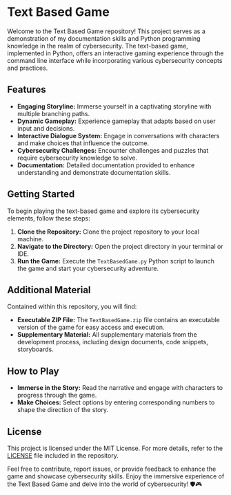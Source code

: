 # Text Based Game

Welcome to the Text Based Game repository! This project serves as a demonstration of my documentation skills and Python programming knowledge in the realm of cybersecurity. The text-based game, implemented in Python, offers an interactive gaming experience through the command line interface while incorporating various cybersecurity concepts and practices.

## Features
- **Engaging Storyline:** Immerse yourself in a captivating storyline with multiple branching paths.
- **Dynamic Gameplay:** Experience gameplay that adapts based on user input and decisions.
- **Interactive Dialogue System:** Engage in conversations with characters and make choices that influence the outcome.
- **Cybersecurity Challenges:** Encounter challenges and puzzles that require cybersecurity knowledge to solve.
- **Documentation:** Detailed documentation provided to enhance understanding and demonstrate documentation skills.

## Getting Started
To begin playing the text-based game and explore its cybersecurity elements, follow these steps:
1. **Clone the Repository:** Clone the project repository to your local machine.
2. **Navigate to the Directory:** Open the project directory in your terminal or IDE.
3. **Run the Game:** Execute the `TextBasedGame.py` Python script to launch the game and start your cybersecurity adventure.

## Additional Material
Contained within this repository, you will find:
- **Executable ZIP File:** The `TextBasedGame.zip` file contains an executable version of the game for easy access and execution.
- **Supplementary Material:** All supplementary materials from the development process, including design documents, code snippets, storyboards.

## How to Play
- **Immerse in the Story:** Read the narrative and engage with characters to progress through the game.
- **Make Choices:** Select options by entering corresponding numbers to shape the direction of the story.

## License
This project is licensed under the MIT License. For more details, refer to the [LICENSE](LICENSE) file included in the repository.

Feel free to contribute, report issues, or provide feedback to enhance the game and showcase cybersecurity skills. Enjoy the immersive experience of the Text Based Game and delve into the world of cybersecurity! 🛡️🎮
